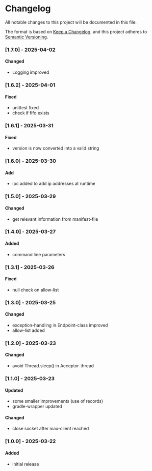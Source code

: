 # Changelog
All notable changes to this project will be documented in this file.

The format is based on [Keep a Changelog](https://keepachangelog.com/en/1.0.0/),
and this project adheres to [Semantic Versioning](https://semver.org/spec/v2.0.0.html).

### [1.7.0] - 2025-04-02
#### Changed
- Logging improved


### [1.6.2] - 2025-04-01
#### Fixed 
- unittest fixed
- check if fifo exists


### [1.6.1] - 2025-03-31
#### Fixed
- version is now converted into a valid string 


### [1.6.0] - 2025-03-30
#### Add
- ipc added to add ip addresses at runtime


### [1.5.0] - 2025-03-29
#### Changed
- get relevant information from manifest-file


### [1.4.0] - 2025-03-27
#### Added
- command line parameters


### [1.3.1] - 2025-03-26
#### Fixed
- null check on allow-list

### [1.3.0] - 2025-03-25
#### Changed
- exception-handling in Endpoint-class improved
- allow-list added


### [1.2.0] - 2025-03-23
#### Changed
- avoid Thread.sleep() in Acceptor-thread


### [1.1.0] - 2025-03-23
#### Updated
- some smaller improvements (use of records)
- gradle-wrapper updated

#### Changed
- close socket after max-client reached


### [1.0.0] - 2025-03-22
#### Added 
- initial release
